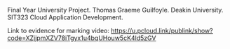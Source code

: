 Final Year University Project.
Thomas Graeme Guilfoyle.
Deakin University.
SIT323 Cloud Application Development.



Link to evidence for marking video: https://u.pcloud.link/publink/show?code=XZjjpmXZV78iTgyx1u4bqUHouw5cK4ld5zGV

